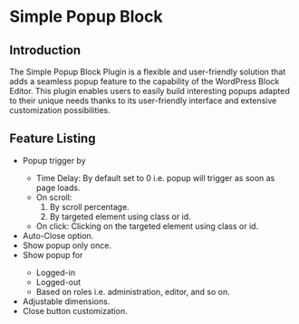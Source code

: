 <!-- # Welcome to MkDocs

For full documentation visit [mkdocs.org](https://www.mkdocs.org).

## Commands

* `mkdocs new [dir-name]` - Create a new project.
* `mkdocs serve` - Start the live-reloading docs server.
* `mkdocs build` - Build the documentation site.
* `mkdocs -h` - Print help message and exit.

## Project layout

    mkdocs.yml    # The configuration file.
    docs/
        index.md  # The documentation homepage.
        ...       # Other markdown pages, images and other files. -->


# Simple Popup Block

## Introduction
The Simple Popup Block Plugin is a flexible and user-friendly solution that adds a seamless popup feature to the capability of the WordPress Block Editor. This plugin enables users to easily build interesting popups adapted to their unique needs thanks to its user-friendly interface and extensive customization possibilities.

## Feature Listing
<ul>
    <li>Popup trigger by </li>
    <ul>
        <li>Time Delay: By default set to 0 i.e. popup will trigger as soon as page loads.</li>
        <li>On scroll:
        <ol>
            <li>By scroll percentage.</li>
            <li>By targeted element using class or id.</li>
        </ol>
        <li>On click: Clicking on the targeted element using class or id.</li>
    </ul>
    <li>Auto-Close option.</li>
    <li>Show popup only once.</li>
    <li>Show popup for </li>
    <ul>
        <li>Logged-in</li>
        <li>Logged-out </li>
        <li>Based on roles i.e. administration, editor, and so on.</li>
    </ul>
    <li>Adjustable dimensions.</li>
    <li>Close button customization.</li>
</ul>


